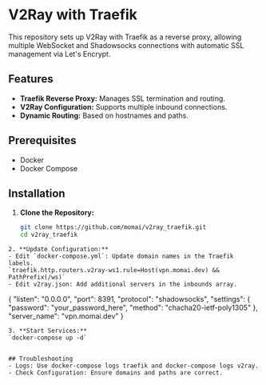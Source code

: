# V2Ray with Traefik

This repository sets up V2Ray with Traefik as a reverse proxy, allowing multiple WebSocket and Shadowsocks connections with automatic SSL management via Let's Encrypt.

## Features

- **Traefik Reverse Proxy:** Manages SSL termination and routing.
- **V2Ray Configuration:** Supports multiple inbound connections.
- **Dynamic Routing:** Based on hostnames and paths.

## Prerequisites

- Docker
- Docker Compose

## Installation

1. **Clone the Repository:**

   ```bash
   git clone https://github.com/momai/v2ray_traefik.git
   cd v2ray_traefik
```
2. **Update Configuration:**
- Edit `docker-compose.yml`: Update domain names in the Traefik labels.
`traefik.http.routers.v2ray-ws1.rule=Host(vpn.momai.dev) && PathPrefix(/ws)`
- Edit v2ray.json: Add additional servers in the inbounds array.
```
{
  "listen": "0.0.0.0",
  "port": 8391,
  "protocol": "shadowsocks",
  "settings": {
    "password": "your_password_here",
    "method": "chacha20-ietf-poly1305"
  },
  "server_name": "vpn.momai.dev"
}
```
3. **Start Services:**
`docker-compose up -d`


## Troubleshooting
- Logs: Use docker-compose logs traefik and docker-compose logs v2ray.
- Check Configuration: Ensure domains and paths are correct.
